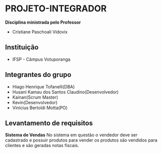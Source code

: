 # PROJETO-INTEGRADOR 
**Disciplina ministrada pelo Professor**
* Cristiane Paschoali Vidovix
## Instituição
* IFSP - Câmpus Votuporanga
## Integrantes do grupo
* Hiago Henrique Tofanelli(DBA)
* Husani Kamau dos Santos Claudino(Desenvolvedor)
* Kainan(Scrum Master)
* Kevin(Desenvolvedor)
* Vinícius Bertoldi Motta(PO)
## Levantamento de requisitos
**Sistema de Vendas**
 No sistema em questão o vendedor deve ser cadastrado e possuir produtos para vender
 os produtos são vendidos para clientes e são geradas notas fiscais.
 
